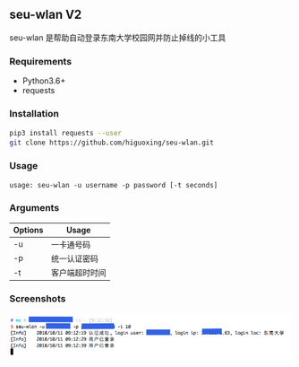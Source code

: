 ## seu-wlan V2

seu-wlan 是帮助自动登录东南大学校园网并防止掉线的小工具

### Requirements

* Python3.6+
* requests

### Installation

```sh
pip3 install requests --user
git clone https://github.com/higuoxing/seu-wlan.git
```

### Usage
```
usage: seu-wlan -u username -p password [-t seconds]
```

### Arguments
| Options                   | Usage                                                             |
| ------------------------- | ----------------------------------------------------------------- |
| -u                        | 一卡通号码                                                          |
| -p                        | 统一认证密码                                                        |
| -t                        | 客户端超时时间                                                      |

### Screenshots
![](./.screenshot/seu-wlan-screenshot.jpg)
